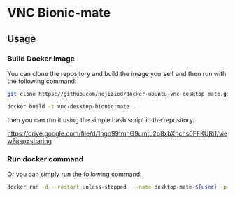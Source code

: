 # VNC Bionic-mate


## Usage

### Build Docker Image
You can clone the repository and build the image yourself and then run with the following command:

```bash
git clone https://github.com/nejizied/docker-ubuntu-vnc-desktop-mate.git```

docker build -t vnc-desktop-bionic:mate .
```

then you can run it using the simple bash script in the repository.

https://drive.google.com/file/d/1ngo99tmhG9umtL2b8xbXhchs0FFKURi1/view?usp=sharing

### Run docker command

Or you can simply run the following command:

```bash
docker run -d --restart unless-stopped  --name desktop-mate-${user} -p ${port1}:80 -p ${port2}:5900 -e VNC_PASSWORD=${vnc_password}  -e USER=${user} -e PASSWORD=${password} -e HTTP_PASSWORD=${http_password}-e VIRTUAL_PORT=80 "$(pwd)"/opt-${user}/:/opt/ -v /dev/shm:/dev/shm -v "$(pwd)"/desktop-${user}:/home/${user} vnc-desktop-docker:bionic-mate```

